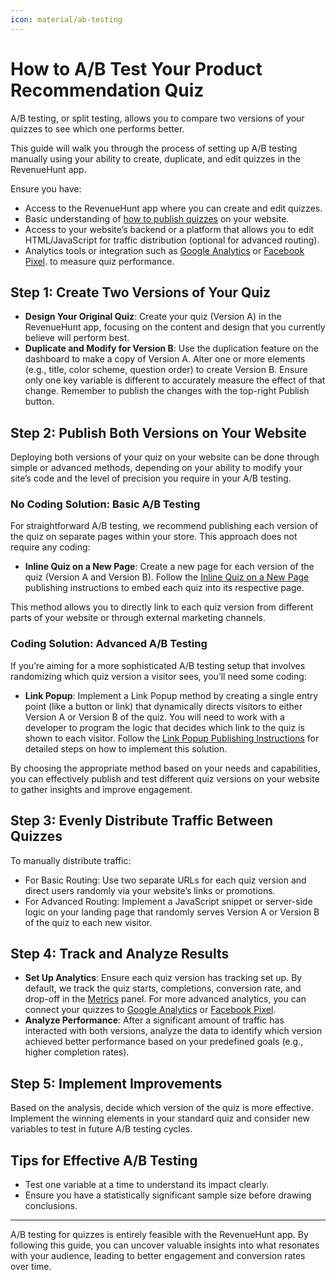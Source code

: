 ```yaml
---
icon: material/ab-testing
---
```


# How to A/B Test Your Product Recommendation Quiz

A/B testing, or split testing, allows you to compare two versions of your quizzes to see which one performs better. 

This guide will walk you through the process of setting up A/B testing manually using your ability to create, duplicate, and edit quizzes in the RevenueHunt app.

Ensure you have:

- Access to the RevenueHunt app where you can create and edit quizzes.
- Basic understanding of [how to publish quizzes](/how-to-guides/publish-quiz/) on your website.
- Access to your website’s backend or a platform that allows you to edit HTML/JavaScript for traffic distribution (optional for advanced routing).
- Analytics tools or integration such as  [Google Analytics](/how-to-guides/integrate-google-analytics/) or [Facebook Pixel](/how-to-guides/integrate-facebook-pixel/). to measure quiz performance.

## Step 1: Create Two Versions of Your Quiz

- **Design Your Original Quiz**: Create your quiz (Version A) in the RevenueHunt app, focusing on the content and design that you currently believe will perform best.
- **Duplicate and Modify for Version B**: Use the duplication feature on the dashboard to make a copy of Version A. Alter one or more elements (e.g., title, color scheme, question order) to create Version B. Ensure only one key variable is different to accurately measure the effect of that change. Remember to publish the changes with the top-right Publish button.

## Step 2: Publish Both Versions on Your Website

Deploying both versions of your quiz on your website can be done through simple or advanced methods, depending on your ability to modify your site’s code and the level of precision you require in your A/B testing.

### No Coding Solution: Basic A/B Testing
For straightforward A/B testing, we recommend publishing each version of the quiz on separate pages within your store. This approach does not require any coding:

- **Inline Quiz on a New Page**: Create a new page for each version of the quiz (Version A and Version B). Follow the [Inline Quiz on a New Page](/how-to-guides/publish-quiz-inline/#embedding-an-inline-quiz-on-a-new-page) publishing instructions to embed each quiz into its respective page. 

This method allows you to directly link to each quiz version from different parts of your website or through external marketing channels.

### Coding Solution: Advanced A/B Testing
If you’re aiming for a more sophisticated A/B testing setup that involves randomizing which quiz version a visitor sees, you’ll need some coding:

- **Link Popup**: Implement a Link Popup method by creating a single entry point (like a button or link) that dynamically directs visitors to either Version A or Version B of the quiz. You will need to work with a developer to program the logic that decides which link to the quiz is shown to each visitor. Follow the [Link Popup Publishing Instructions](/how-to-guides/publish-quiz-link/) for detailed steps on how to implement this solution.

By choosing the appropriate method based on your needs and capabilities, you can effectively publish and test different quiz versions on your website to gather insights and improve engagement.

## Step 3: Evenly Distribute Traffic Between Quizzes

To manually distribute traffic:

- For Basic Routing: Use two separate URLs for each quiz version and direct users randomly via your website’s links or promotions.
- For Advanced Routing: Implement a JavaScript snippet or server-side logic on your landing page that randomly serves Version A or Version B of the quiz to each new visitor.

## Step 4: Track and Analyze Results

- **Set Up Analytics**: Ensure each quiz version has tracking set up. By default, we track the quiz starts, completions, conversion rate, and drop-off in the [Metrics](/reference/quiz-builder/metrics/) panel. For more advanced analytics, you can connect your quizzes to [Google Analytics](/how-to-guides/integrate-google-analytics/) or [Facebook Pixel](/how-to-guides/integrate-facebook-pixel/).
- **Analyze Performance**: After a significant amount of traffic has interacted with both versions, analyze the data to identify which version achieved better performance based on your predefined goals (e.g., higher completion rates).

## Step 5: Implement Improvements

Based on the analysis, decide which version of the quiz is more effective. Implement the winning elements in your standard quiz and consider new variables to test in future A/B testing cycles.

## Tips for Effective A/B Testing

- Test one variable at a time to understand its impact clearly.
- Ensure you have a statistically significant sample size before drawing conclusions.


---
A/B testing for quizzes is entirely feasible with the RevenueHunt app. By following this guide, you can uncover valuable insights into what resonates with your audience, leading to better engagement and conversion rates over time.
